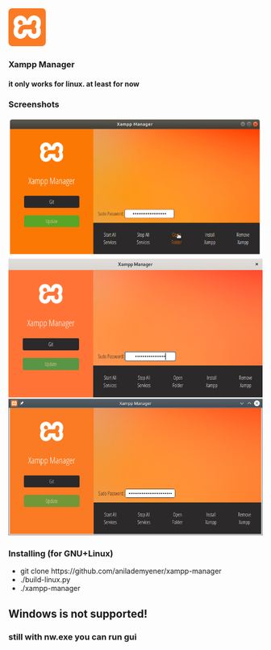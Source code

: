 <img src="gui/logo.png" height="75">
<h3>Xampp Manager</h3>
<h4>it only works for linux. at least for now</h4>

<h3>Screenshots</h3>
<img src="screenshots/0.png">
<img src="screenshots/1.png">
<img src="screenshots/2.png">

<h3>Installing (for GNU+Linux)</h3>
<ul>
<li>git clone https://github.com/anilademyener/xampp-manager</li>
<li>./build-linux.py</li>
<li>./xampp-manager</li>
</ul>

<h2>Windows is not supported!</h2>
<h3>still with nw.exe you can run gui</h3>
